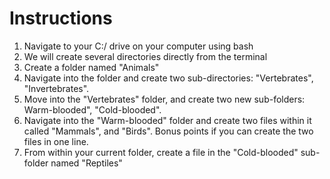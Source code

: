 # Instructions

1. Navigate to your C:/ drive on your computer using bash
2. We will create several directories directly from the terminal
3. Create a folder named "Animals"
4. Navigate into the folder and create two sub-directories: "Vertebrates", "Invertebrates". 
5. Move into the "Vertebrates" folder, and create two new sub-folders: Warm-blooded", "Cold-blooded".
5. Navigate into the "Warm-blooded" folder and create two files within it called "Mammals", and "Birds". Bonus points if you can create the two files in one line.
6. From within your current folder, create a file in the "Cold-blooded" sub-folder named "Reptiles"
